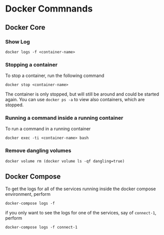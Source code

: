 # Docker Commnands

## Docker Core

### Show Log

```
docker logs -f <container-name>
```

### Stopping a container

To stop a container, run the following command

```
docker stop <container-name>
```

The container is only stopped, but will still be around and could be started again. You can use `docker ps -a` to view also containers, which are stopped.

### Running a command inside a running container

To run a command in a running container

```
docker exec -ti <container-name> bash
```

### Remove dangling volumes

```
docker volume rm (docker volume ls -qf dangling=true)
```


## Docker Compose

To get the logs for all of the services running inside the docker compose environment, perform

```
docker-compose logs -f
```

if you only want to see the logs for one of the services, say of `connect-1`, perform


```
docker-compose logs -f connect-1
```

